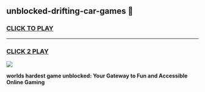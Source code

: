 
## unblocked-drifting-car-games 👋
<h3>
<a href="https://premium.freeplayer.one?title=unblocked-drifting-car-games&ref=14F">CLICK TO PLAY</a></h3>
<hr>

<h3>
<a href="https://premium.freeplayer.one?title=unblocked-drifting-car-games&ref=14F">CLICK 2 PLAY</a>
  
</h3>

<a href="https://premium.freeplayer.one?title=unblocked-drifting-car-games&ref=12F/"><img src="https://clearcache.store/games.png"></a>


**worlds hardest game unblocked: Your Gateway to Fun and Accessible Online Gaming**
